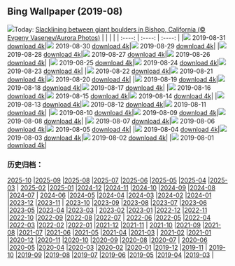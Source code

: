 ## Bing Wallpaper (2019-08)
![](http://cn.bing.com/th?id=OHR.Slackers_EN-US7258381769_UHD.jpg&w=1000)Today: [Slacklining between giant boulders in Bishop, California (© Evgeny Vasenev/Aurora Photos)](http://cn.bing.com/th?id=OHR.Slackers_EN-US7258381769_UHD.jpg)
|      |      |      |
| :----: | :----: | :----: |
|![](http://cn.bing.com/th?id=OHR.Slackers_EN-US7258381769_UHD.jpg&pid=hp&w=384&h=216&rs=1&c=4) 2019-08-31 [download 4k](http://cn.bing.com/th?id=OHR.Slackers_EN-US7258381769_UHD.jpg)|![](http://cn.bing.com/th?id=OHR.HardeeCoFair_EN-US1477332511_UHD.jpg&pid=hp&w=384&h=216&rs=1&c=4) 2019-08-30 [download 4k](http://cn.bing.com/th?id=OHR.HardeeCoFair_EN-US1477332511_UHD.jpg)|![](http://cn.bing.com/th?id=OHR.AsburyParkNJ_EN-US1396213899_UHD.jpg&pid=hp&w=384&h=216&rs=1&c=4) 2019-08-29 [download 4k](http://cn.bing.com/th?id=OHR.AsburyParkNJ_EN-US1396213899_UHD.jpg)|
|![](http://cn.bing.com/th?id=OHR.CorsiniGardens_EN-US7010199576_UHD.jpg&pid=hp&w=384&h=216&rs=1&c=4) 2019-08-28 [download 4k](http://cn.bing.com/th?id=OHR.CorsiniGardens_EN-US7010199576_UHD.jpg)|![](http://cn.bing.com/th?id=OHR.Krakatoa_EN-US6936534566_UHD.jpg&pid=hp&w=384&h=216&rs=1&c=4) 2019-08-27 [download 4k](http://cn.bing.com/th?id=OHR.Krakatoa_EN-US6936534566_UHD.jpg)|![](http://cn.bing.com/th?id=OHR.InteriorRoyalAlbertHall_EN-US6870096316_UHD.jpg&pid=hp&w=384&h=216&rs=1&c=4) 2019-08-26 [download 4k](http://cn.bing.com/th?id=OHR.InteriorRoyalAlbertHall_EN-US6870096316_UHD.jpg)|
|![](http://cn.bing.com/th?id=OHR.BlackRockCity_EN-US6804847775_UHD.jpg&pid=hp&w=384&h=216&rs=1&c=4) 2019-08-25 [download 4k](http://cn.bing.com/th?id=OHR.BlackRockCity_EN-US6804847775_UHD.jpg)|![](http://cn.bing.com/th?id=OHR.AugustBears_EN-US6742425682_UHD.jpg&pid=hp&w=384&h=216&rs=1&c=4) 2019-08-24 [download 4k](http://cn.bing.com/th?id=OHR.AugustBears_EN-US6742425682_UHD.jpg)|![](http://cn.bing.com/th?id=OHR.FarmlandLandscape_EN-US6661316442_UHD.jpg&pid=hp&w=384&h=216&rs=1&c=4) 2019-08-23 [download 4k](http://cn.bing.com/th?id=OHR.FarmlandLandscape_EN-US6661316442_UHD.jpg)|
|![](http://cn.bing.com/th?id=OHR.DubaiFountain_EN-US6547955834_UHD.jpg&pid=hp&w=384&h=216&rs=1&c=4) 2019-08-22 [download 4k](http://cn.bing.com/th?id=OHR.DubaiFountain_EN-US6547955834_UHD.jpg)|![](http://cn.bing.com/th?id=OHR.MaraRiverCrossing_EN-US6477868211_UHD.jpg&pid=hp&w=384&h=216&rs=1&c=4) 2019-08-21 [download 4k](http://cn.bing.com/th?id=OHR.MaraRiverCrossing_EN-US6477868211_UHD.jpg)|![](http://cn.bing.com/th?id=OHR.FinlandCamping_EN-US6396254825_UHD.jpg&pid=hp&w=384&h=216&rs=1&c=4) 2019-08-20 [download 4k](http://cn.bing.com/th?id=OHR.FinlandCamping_EN-US6396254825_UHD.jpg)|
|![](http://cn.bing.com/th?id=OHR.ReplicaFlyer_EN-US6328727049_UHD.jpg&pid=hp&w=384&h=216&rs=1&c=4) 2019-08-19 [download 4k](http://cn.bing.com/th?id=OHR.ReplicaFlyer_EN-US6328727049_UHD.jpg)|![](http://cn.bing.com/th?id=OHR.LecadaPalmeira_EN-US6234062305_UHD.jpg&pid=hp&w=384&h=216&rs=1&c=4) 2019-08-18 [download 4k](http://cn.bing.com/th?id=OHR.LecadaPalmeira_EN-US6234062305_UHD.jpg)|![](http://cn.bing.com/th?id=OHR.DrinkingNectar_EN-US6159843557_UHD.jpg&pid=hp&w=384&h=216&rs=1&c=4) 2019-08-17 [download 4k](http://cn.bing.com/th?id=OHR.DrinkingNectar_EN-US6159843557_UHD.jpg)|
|![](http://cn.bing.com/th?id=OHR.GoldRushYukon_EN-US6083758123_UHD.jpg&pid=hp&w=384&h=216&rs=1&c=4) 2019-08-16 [download 4k](http://cn.bing.com/th?id=OHR.GoldRushYukon_EN-US6083758123_UHD.jpg)|![](http://cn.bing.com/th?id=OHR.SmogenSweden_EN-US5956786671_UHD.jpg&pid=hp&w=384&h=216&rs=1&c=4) 2019-08-15 [download 4k](http://cn.bing.com/th?id=OHR.SmogenSweden_EN-US5956786671_UHD.jpg)|![](http://cn.bing.com/th?id=OHR.HornedAnole_EN-US5022096617_UHD.jpg&pid=hp&w=384&h=216&rs=1&c=4) 2019-08-14 [download 4k](http://cn.bing.com/th?id=OHR.HornedAnole_EN-US5022096617_UHD.jpg)|
|![](http://cn.bing.com/th?id=OHR.MartianSouthPole_EN-US4958659135_UHD.jpg&pid=hp&w=384&h=216&rs=1&c=4) 2019-08-13 [download 4k](http://cn.bing.com/th?id=OHR.MartianSouthPole_EN-US4958659135_UHD.jpg)|![](http://cn.bing.com/th?id=OHR.AmboseliHerd_EN-US4906595421_UHD.jpg&pid=hp&w=384&h=216&rs=1&c=4) 2019-08-12 [download 4k](http://cn.bing.com/th?id=OHR.AmboseliHerd_EN-US4906595421_UHD.jpg)|![](http://cn.bing.com/th?id=OHR.TRNPThunderstorm_EN-US4842762953_UHD.jpg&pid=hp&w=384&h=216&rs=1&c=4) 2019-08-11 [download 4k](http://cn.bing.com/th?id=OHR.TRNPThunderstorm_EN-US4842762953_UHD.jpg)|
|![](http://cn.bing.com/th?id=OHR.TrianaBridge_EN-US4751746620_UHD.jpg&pid=hp&w=384&h=216&rs=1&c=4) 2019-08-10 [download 4k](http://cn.bing.com/th?id=OHR.TrianaBridge_EN-US4751746620_UHD.jpg)|![](http://cn.bing.com/th?id=OHR.GroveandSkywalk_EN-US4583301548_UHD.jpg&pid=hp&w=384&h=216&rs=1&c=4) 2019-08-09 [download 4k](http://cn.bing.com/th?id=OHR.GroveandSkywalk_EN-US4583301548_UHD.jpg)|![](http://cn.bing.com/th?id=OHR.LinyantiLeopard_EN-US4417191333_UHD.jpg&pid=hp&w=384&h=216&rs=1&c=4) 2019-08-08 [download 4k](http://cn.bing.com/th?id=OHR.LinyantiLeopard_EN-US4417191333_UHD.jpg)|
|![](http://cn.bing.com/th?id=OHR.NubbleLight_EN-US4307721919_UHD.jpg&pid=hp&w=384&h=216&rs=1&c=4) 2019-08-07 [download 4k](http://cn.bing.com/th?id=OHR.NubbleLight_EN-US4307721919_UHD.jpg)|![](http://cn.bing.com/th?id=OHR.WhiteStorksNest_EN-US4226802291_UHD.jpg&pid=hp&w=384&h=216&rs=1&c=4) 2019-08-06 [download 4k](http://cn.bing.com/th?id=OHR.WhiteStorksNest_EN-US4226802291_UHD.jpg)|![](http://cn.bing.com/th?id=OHR.ApostleIslands_EN-US4124601738_UHD.jpg&pid=hp&w=384&h=216&rs=1&c=4) 2019-08-05 [download 4k](http://cn.bing.com/th?id=OHR.ApostleIslands_EN-US4124601738_UHD.jpg)|
|![](http://cn.bing.com/th?id=OHR.SwiftFox_EN-US3962578167_UHD.jpg&pid=hp&w=384&h=216&rs=1&c=4) 2019-08-04 [download 4k](http://cn.bing.com/th?id=OHR.SwiftFox_EN-US3962578167_UHD.jpg)|![](http://cn.bing.com/th?id=OHR.HumpbackSanctuary_EN-US3889583699_UHD.jpg&pid=hp&w=384&h=216&rs=1&c=4) 2019-08-03 [download 4k](http://cn.bing.com/th?id=OHR.HumpbackSanctuary_EN-US3889583699_UHD.jpg)|![](http://cn.bing.com/th?id=OHR.WMAerial_EN-US3723194276_UHD.jpg&pid=hp&w=384&h=216&rs=1&c=4) 2019-08-02 [download 4k](http://cn.bing.com/th?id=OHR.WMAerial_EN-US3723194276_UHD.jpg)|
|![](http://cn.bing.com/th?id=OHR.LavaFlows_EN-US3642057889_UHD.jpg&pid=hp&w=384&h=216&rs=1&c=4) 2019-08-01 [download 4k](http://cn.bing.com/th?id=OHR.LavaFlows_EN-US3642057889_UHD.jpg)|
### 历史归档：
[2025-10](/picture/2025-10/) |[2025-09](/picture/2025-09/) |[2025-08](/picture/2025-08/) |[2025-07](/picture/2025-07/) |[2025-06](/picture/2025-06/) |[2025-05](/picture/2025-05/) |[2025-04](/picture/2025-04/) |[2025-03](/picture/2025-03/) |
[2025-02](/picture/2025-02/) |[2025-01](/picture/2025-01/) |[2024-12](/picture/2024-12/) |[2024-11](/picture/2024-11/) |[2024-10](/picture/2024-10/) |[2024-09](/picture/2024-09/) |[2024-08](/picture/2024-08/) |[2024-07](/picture/2024-07/) |
[2024-06](/picture/2024-06/) |[2024-05](/picture/2024-05/) |[2024-04](/picture/2024-04/) |[2024-03](/picture/2024-03/) |[2024-02](/picture/2024-02/) |[2024-01](/picture/2024-01/) |[2023-12](/picture/2023-12/) |[2023-11](/picture/2023-11/) |
[2023-10](/picture/2023-10/) |[2023-09](/picture/2023-09/) |[2023-08](/picture/2023-08/) |[2023-07](/picture/2023-07/) |[2023-06](/picture/2023-06/) |[2023-05](/picture/2023-05/) |[2023-04](/picture/2023-04/) |[2023-03](/picture/2023-03/) |
[2023-02](/picture/2023-02/) |[2023-01](/picture/2023-01/) |[2022-12](/picture/2022-12/) |[2022-11](/picture/2022-11/) |[2022-10](/picture/2022-10/) |[2022-09](/picture/2022-09/) |[2022-08](/picture/2022-08/) |[2022-07](/picture/2022-07/) |
[2022-06](/picture/2022-06/) |[2022-05](/picture/2022-05/) |[2022-04](/picture/2022-04/) |[2022-03](/picture/2022-03/) |[2022-02](/picture/2022-02/) |[2022-01](/picture/2022-01/) |[2021-12](/picture/2021-12/) |[2021-11](/picture/2021-11/) |
[2021-10](/picture/2021-10/) |[2021-09](/picture/2021-09/) |[2021-08](/picture/2021-08/) |[2021-07](/picture/2021-07/) |[2021-06](/picture/2021-06/) |[2021-05](/picture/2021-05/) |[2021-04](/picture/2021-04/) |[2021-03](/picture/2021-03/) |
[2021-02](/picture/2021-02/) |[2021-01](/picture/2021-01/) |[2020-12](/picture/2020-12/) |[2020-11](/picture/2020-11/) |[2020-10](/picture/2020-10/) |[2020-09](/picture/2020-09/) |[2020-08](/picture/2020-08/) |[2020-07](/picture/2020-07/) |
[2020-06](/picture/2020-06/) |[2020-05](/picture/2020-05/) |[2020-04](/picture/2020-04/) |[2020-03](/picture/2020-03/) |[2020-02](/picture/2020-02/) |[2020-01](/picture/2020-01/) |[2019-12](/picture/2019-12/) |[2019-11](/picture/2019-11/) |
[2019-10](/picture/2019-10/) |[2019-09](/picture/2019-09/) |[2019-08](/picture/2019-08/) |[2019-07](/picture/2019-07/) |[2019-06](/picture/2019-06/) |[2019-05](/picture/2019-05/) |[2019-04](/picture/2019-04/) |[2019-03](/picture/2019-03/) |

